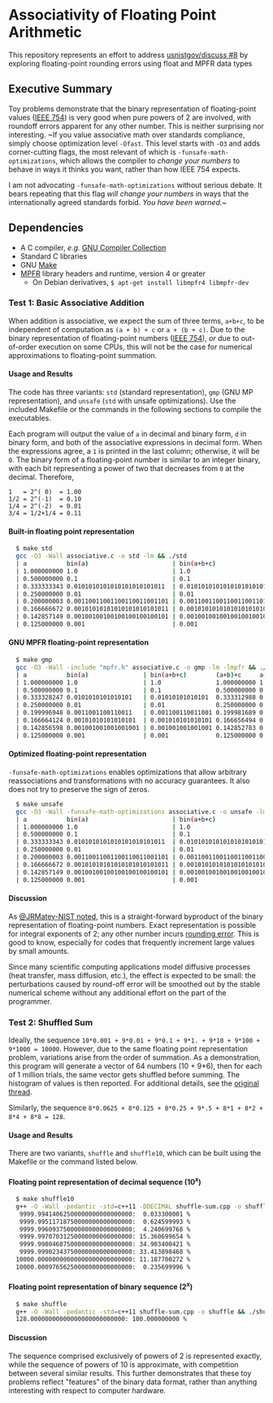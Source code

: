 # Associativity of Floating Point Arithmetic
This repository represents an effort to address [usnistgov/discuss #8][_git]
by exploring floating-point rounding errors using float and MPFR data types

## Executive Summary
Toy problems demonstrate that the binary representation of floating-point values
([IEEE 754][_eee]) is very good when pure powers of 2 are involved, with roundoff errors
apparent for any other number. This is neither surprising nor interesting.
~If you value associative math over standards compliance, simply choose optimization
level `-Ofast`. This level starts with `-O3` and adds corner-cutting flags, the
most relevant of which is `-funsafe-math-optimizations`, which allows the compiler
to *change your numbers* to behave in ways it thinks you want, rather than how
IEEE 754 expects.

I am not advocating `-funsafe-math-optimizations` without serious debate.
It bears repeating that this flag *will change your numbers* in ways that
the internationally agreed standards forbid. *You have been warned.*~

## Dependencies
- A C compiler, *e.g.* [GNU Compiler Collection][_gcc]
- Standard C libraries
- GNU [Make][_mak]
- [MPFR][_gnu] library headers and runtime, version 4 or greater
  - On Debian derivatives, `$ apt-get install libmpfr4 libmpfr-dev`

### Test 1: Basic Associative Addition
When addition is associative, we expect the sum of three terms, `a+b+c`, to
be independent of computation as `(a + b) + c` or `a + (b + c)`. Due to the
binary representation of floating-point numbers ([IEEE 754][_eee]), *or* due to
out-of-order execution on some CPUs, this will not be the case for numerical
approximations to floating-point summation.

#### Usage and Results
The code has three variants: `std` (standard representation), `gmp` (GNU MP
representation), and `unsafe` (`std` with unsafe optimizations). Use the
included Makefile or the commands in the following sections to compile the
executables.

Each program will output the value of `a` in decimal and binary form, `d` in
binary form, and both of the associative expressions in decimal form. When
the expressions agree, a `1` is printed in the last column; otherwise, it
will be `0`. The binary form of a floating-point number is similar to an
integer binary, with each bit representing a power of two that decreases
from `0` at the decimal. Therefore,
```
1   = 2^( 0)  = 1.00
1/2 = 2^(-1)  = 0.10
1/4 = 2^(-2)  = 0.01
3/4 = 1/2+1/4 = 0.11
```

#### Built-in floating point representation
```bash
  $ make std
  gcc -O3 -Wall associative.c -o std -lm && ./std
  | a           bin(a)                       | bin(a+b+c)                (a+b)+c     a+(b+c)     | equal |
  | 1.000000000 1.0                          | 1.0                       1.000000000 1.000000000 | 1     |
  | 0.500000000 0.1                          | 0.1                       0.500000000 0.500000000 | 1     |
  | 0.333333343 0.0101010101010101010101011  | 0.01010101010101010101011 0.333333373 0.333333343 | 0     |
  | 0.250000000 0.01                         | 0.01                      0.250000000 0.250000000 | 1     |
  | 0.200000003 0.00110011001100110011001101 | 0.0011001100110011001101  0.200000048 0.200000003 | 0     |
  | 0.166666672 0.00101010101010101010101011 | 0.00101010101010101010101 0.166666627 0.166666672 | 0     |
  | 0.142857149 0.00100100100100100100100101 | 0.00100100100100100100101 0.142857194 0.142857149 | 0     |
  | 0.125000000 0.001                        | 0.001                     0.125000000 0.125000000 | 1     |
```

#### GNU MPFR floating-point representation
```bash
  $ make gmp
  gcc -O3 -Wall -include "mpfr.h" associative.c -o gmp -lm -lmpfr && ./gmp
  | a           bin(a)               | bin(a+b+c)        (a+b)+c     a+(b+c)     | equal |
  | 1.000000000 1.0                  | 1.0               1.000000000 1.000000000 | 1     |
  | 0.500000000 0.1                  | 0.1               0.500000000 0.500000000 | 1     |
  | 0.333328247 0.0101010101010101   | 0.01010101010101  0.333312988 0.333328247 | 0     |
  | 0.250000000 0.01                 | 0.01              0.250000000 0.250000000 | 1     |
  | 0.199996948 0.0011001100110011   | 0.001100110011001 0.199981689 0.199996948 | 0     |
  | 0.166664124 0.00101010101010101  | 0.001010101010101 0.166656494 0.166664124 | 0     |
  | 0.142856598 0.001001001001001001 | 0.001001001001001 0.142852783 0.142856598 | 0     |
  | 0.125000000 0.001                | 0.001             0.125000000 0.125000000 | 1     |
```

#### Optimized floating-point representation
`-funsafe-math-optimizations` enables optimizations that allow arbitrary reassociations and
transformations with no accuracy guarantees. It also does not try to preserve the sign of zeros.
```bash
  $ make unsafe
  gcc -O3 -Wall -funsafe-math-optimizations associative.c -o unsafe -lm && ./unsafe
  | a           bin(a)                       | bin(a+b+c)                   (a+b)+c     a+(b+c)     | equal |
  | 1.000000000 1.0                          | 1.0                          1.000000000 1.000000000 | 1     |
  | 0.500000000 0.1                          | 0.1                          0.500000000 0.500000000 | 1     |
  | 0.333333343 0.0101010101010101010101011  | 0.0101010101010101010101011  0.333333343 0.333333343 | 1     |
  | 0.250000000 0.01                         | 0.01                         0.250000000 0.250000000 | 1     |
  | 0.200000003 0.00110011001100110011001101 | 0.00110011001100110011001101 0.200000003 0.200000003 | 1     |
  | 0.166666672 0.00101010101010101010101011 | 0.00101010101010101010101011 0.166666672 0.166666672 | 1     |
  | 0.142857149 0.00100100100100100100100101 | 0.00100100100100100100100101 0.142857149 0.142857149 | 1     |
  | 0.125000000 0.001                        | 0.001                        0.125000000 0.125000000 | 1     |
```

#### Discussion
As [@JRMatey-NIST noted][_jmt], this is a straight-forward byproduct of the binary
representation of floating-point numbers. Exact representation is possible for integral
exponents of 2; any other number incurs [rounding error][_rnd]. This is good to know,
especially for codes that frequently increment large values by small amounts.

Since many scientific computing applications model diffusive processes (heat transfer,
mass diffusion, etc.), the effect is expected to be small: the perturbations caused
by round-off error will be smoothed out by the stable numerical scheme without any
additional effort on the part of the programmer.

### Test 2: Shuffled Sum
Ideally, the sequence `10*0.001 + 9*0.01 + 9*0.1 + 9*1. + 9*10 + 9*100 + 9*1000 = 10000`.
However, due to the same floating point representation problem, variations arise
from the order of summation. As a demonstration, this program will generate a vector
of 64 numbers (10 + 9*6), then for each of 1 million trials, the same vector
gets shuffled before summing. The histogram of values is then reported.
For additional details, see the [original thread][_git].

Similarly, the sequence `8*0.0625 + 8*0.125 + 8*0.25 + 9*.5 + 8*1 + 8*2 + 8*4 + 8*8 = 128`.

#### Usage and Results
There are two variants, `shuffle` and `shuffle10`, which can be built using the Makefile or the
command listed below.

#### Floating point representation of decimal sequence ($10^x$)
```bash
  $ make shuffle10
  g++ -O -Wall -pedantic -std=c++11 -DDECIMAL shuffle-sum.cpp -o shuffle && ./shuffle
   9999.99414062500000000000000000:  0.033300001 %
   9999.99511718750000000000000000:  0.624599993 %
   9999.99609375000000000000000000:  4.240699768 %
   9999.99707031250000000000000000: 15.360699654 %
   9999.99804687500000000000000000: 34.903400421 %
   9999.99902343750000000000000000: 33.413898468 %
  10000.00000000000000000000000000: 11.187700272 %
  10000.00097656250000000000000000:  0.235699996 %
```

#### Floating point representation of binary sequence ($2^x$)
```bash
  $ make shuffle
  g++ -O -Wall -pedantic -std=c++11 shuffle-sum.cpp -o shuffle && ./shuffle
  128.00000000000000000000000000: 100.000000000 %
```

#### Discussion
The sequence comprised exclusively of powers of 2 is represented exactly,
while the sequence of powers of 10 is approximate, with competition between
several similar results. This further demonstrates that these toy problems
reflect "features" of the binary data format, rather than anything interesting
with respect to computer hardware.


<!--References-->
[_eee]: https://en.wikipedia.org/wiki/IEEE_754
[_gcc]: https://gcc.gnu.org/
[_git]: https://github.com/usnistgov/discuss/issues/8
[_gnu]: http://www.mpfr.org/
[_jmt]: https://github.com/usnistgov/discuss/issues/8#issuecomment-392554151
[_mak]: https://www.gnu.org/software/make/
[_rnd]: https://docs.oracle.com/cd/E19957-01/806-3568/ncg_goldberg.html#680
